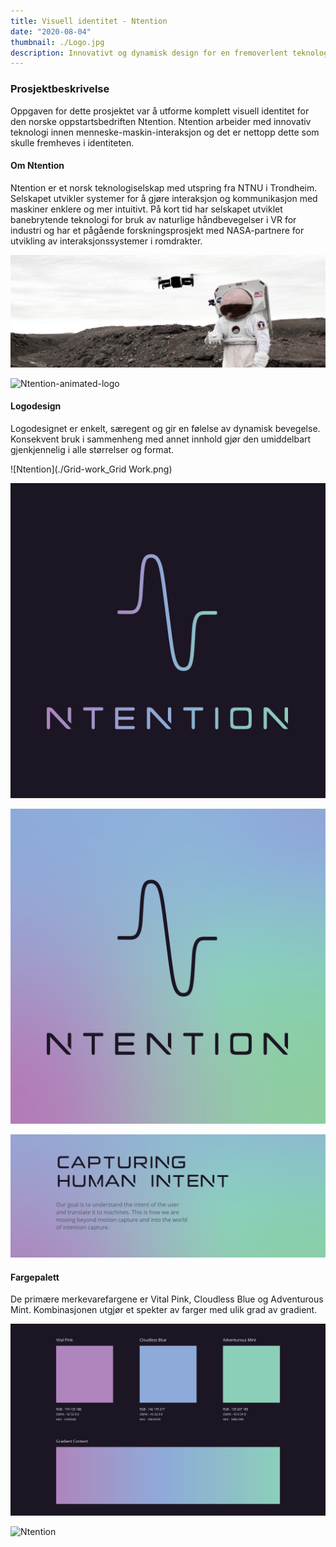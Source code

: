 ```yaml
---
title: Visuell identitet - Ntention
date: "2020-08-04"
thumbnail: ./Logo.jpg
description: Innovativt og dynamisk design for en fremoverlent teknologibedrift.
---
```


### Prosjektbeskrivelse

Oppgaven for dette prosjektet var å utforme komplett visuell identitet for den norske oppstartsbedriften Ntention. Ntention arbeider med innovativ teknologi innen menneske-maskin-interaksjon og det er nettopp dette som skulle fremheves i identiteten.

#### Om Ntention

Ntention er et norsk teknologiselskap med utspring fra NTNU i Trondheim. Selskapet utvikler systemer for å gjøre interaksjon og kommunikasjon med maskiner enklere og mer intuitivt. På kort tid har selskapet utviklet banebrytende teknologi for bruk av naturlige håndbevegelser i VR for industri og har et pågående forskningsprosjekt med NASA-partnere for utvikling av interaksjonssystemer i romdrakter.

<div class="kg-card kg-image-card kg-width-full">

![Ntention](./space.png)

</div>

<div class="kg-card kg-image-card kg-width-full">

![Ntention-animated-logo](./logo.gif)

</div>

#### Logodesign

Logodesignet er enkelt, særegent og gir en følelse av dynamisk bevegelse. Konsekvent bruk i sammenheng med annet innhold gjør den umiddelbart gjenkjennelig i alle størrelser og format.

<div class="kg-card kg-image-card kg-width-wide">

![Ntention](./Grid-work_Grid Work.png)

</div>

![Ntention](./Logo-Color-DarkBG.png)

![Ntention](./Logo-Dark-ColorBG.png)

<div class="kg-card kg-image-card kg-width-wide">

![Ntention](./banner.png)

</div>

#### Fargepalett

De primære merkevarefargene er Vital Pink, Cloudless Blue og Adventurous Mint. Kombinasjonen utgjør et spekter av farger med ulik grad av gradient.

<div class="kg-card kg-image-card kg-width-wide">

![Ntention](./colors.png)

</div>

<div class="kg-card kg-image-card kg-width-full">

![Ntention](./Scene.png)

</div>
